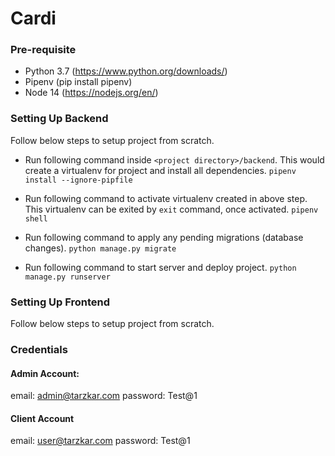 # Cardi

### Pre-requisite

* Python 3.7 (https://www.python.org/downloads/)
* Pipenv (pip install pipenv)
* Node 14 (https://nodejs.org/en/)


### Setting Up Backend

Follow below steps to setup project from scratch.

* Run following command inside `<project directory>/backend`. This would create a virtualenv for project and install all dependencies.
```pipenv install --ignore-pipfile```

* Run following command to activate virtualenv created in above step. This virtualenv can be exited by ```exit``` command, once activated.
```pipenv shell```

* Run following command to apply any pending migrations (database changes).
```python manage.py migrate```

* Run following command to start server and deploy project.
```python manage.py runserver```

### Setting Up Frontend

Follow below steps to setup project from scratch.


### Credentials

#### Admin Account:
email: admin@tarzkar.com
password: Test@1

#### Client Account
email: user@tarzkar.com
password: Test@1
